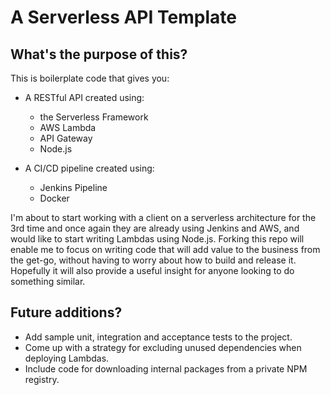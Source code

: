 # A Serverless API Template

## What's the purpose of this?

This is boilerplate code that gives you:

* A RESTful API created using: 
  * the Serverless Framework 
  * AWS Lambda 
  * API Gateway
  * Node.js

* A CI/CD pipeline created using:
  * Jenkins Pipeline
  * Docker

I'm about to start working with a client on a serverless architecture for the 3rd time and once again they are
already using Jenkins and AWS, and would like to start writing Lambdas using Node.js. Forking this repo 
will enable me to focus on writing code that will add value to the business from the get-go, without having to
worry about how to build and release it. Hopefully it will also provide a useful insight for anyone looking to 
do something similar.

## Future additions?

* Add sample unit, integration and acceptance tests to the project.
* Come up with a strategy for excluding unused dependencies when deploying Lambdas.
* Include code for downloading internal packages from a private NPM registry.